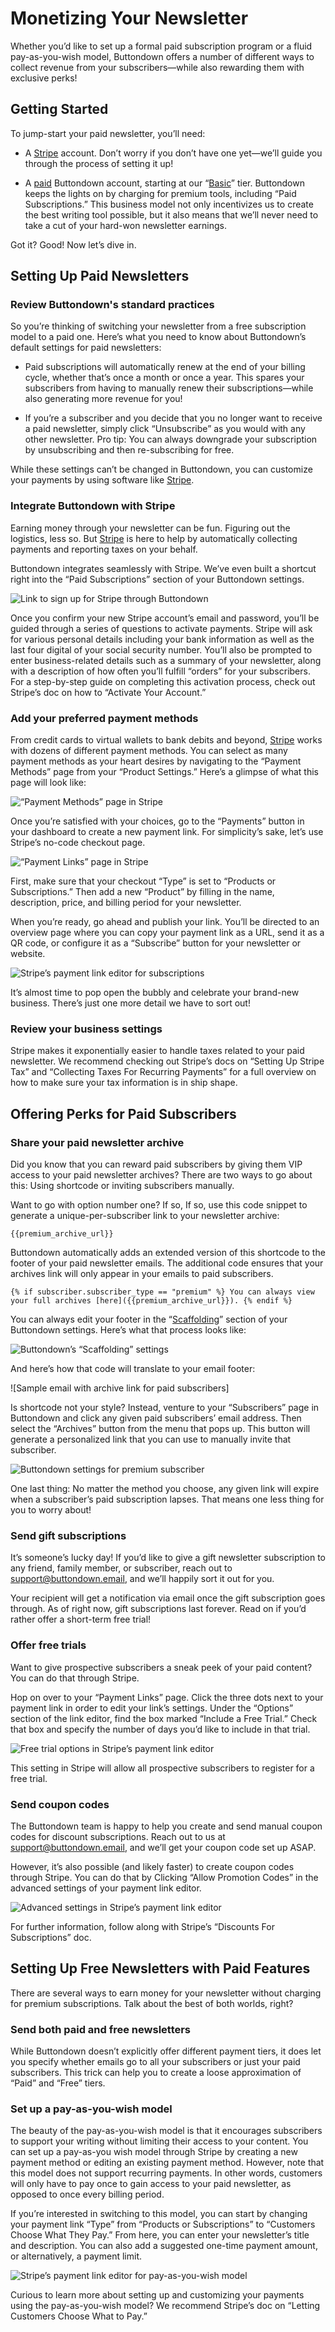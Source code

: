 ﻿# Monetizing Your Newsletter

Whether you’d like to set up a formal paid subscription program or a fluid pay-as-you-wish model, Buttondown offers a number of different ways to collect revenue from your subscribers—while also rewarding them with exclusive perks!

## Getting Started

To jump-start your paid newsletter, you’ll need:

-   A [Stripe](https://stripe.com/docs/tax) account. Don’t worry if you don’t have one yet—we’ll guide you through the process of setting it up!
    
-   A [paid](https://buttondown.email/pricing) Buttondown account, starting at our “[Basic](https://buttondown.email/pricing)” tier. Buttondown keeps the lights on by charging for premium tools, including “Paid Subscriptions.” This business model not only incentivizes us to create the best writing tool possible, but it also means that we’ll never need to take a cut of your hard-won newsletter earnings.

Got it? Good! Now let’s dive in.

## Setting Up Paid Newsletters

### Review Buttondown's standard practices

So you’re thinking of switching your newsletter from a free subscription model to a paid one. Here’s what you need to know about Buttondown’s default settings for paid newsletters:

-   Paid subscriptions will automatically renew at the end of your billing cycle, whether that’s once a month or once a year. This spares your subscribers from having to manually renew their subscriptions—while also generating more revenue for you!
    
-   If you’re a subscriber and you decide that you no longer want to receive a paid newsletter, simply click “Unsubscribe” as you would with any other newsletter. Pro tip: You can always downgrade your subscription by unsubscribing and then re-subscribing for free.

While these settings can’t be changed in Buttondown, you can customize your payments by using software like [Stripe](https://stripe.com/).

### Integrate Buttondown with Stripe

Earning money through your newsletter can be fun. Figuring out the logistics, less so. But [Stripe](https://stripe.com/) is here to help by automatically collecting payments and reporting taxes on your behalf.

Buttondown integrates seamlessly with Stripe. We’ve even built a shortcut right into the “Paid Subscriptions” section of your Buttondown settings.

![Link to sign up for Stripe through Buttondown]()

Once you confirm your new Stripe account’s email and password, you’ll be guided through a series of questions to activate payments. Stripe will ask for various personal details including your bank information as well as the last four digital of your social security number. You’ll also be prompted to enter business-related details such as a summary of your newsletter, along with a description of how often you’ll fulfill “orders” for your subscribers. For a step-by-step guide on completing this activation process, check out Stripe’s doc on how to “Activate Your Account.”

### Add your preferred payment methods

From credit cards to virtual wallets to bank debits and beyond, [Stripe](https://stripe.com/) works with dozens of different payment methods. You can select as many payment methods as your heart desires by navigating to the “Payment Methods” page from your “Product Settings.” Here’s a glimpse of what this page will look like:

![“Payment Methods” page in Stripe]()

Once you’re satisfied with your choices, go to the “Payments” button in your dashboard to create a new payment link. For simplicity’s sake, let’s use Stripe’s no-code checkout page. 

![“Payment Links” page in Stripe]()

First, make sure that your checkout “Type” is set to “Products or Subscriptions.” Then add a new “Product” by filling in the name, description, price, and billing period for your newsletter.

When you’re ready, go ahead and publish your link. You’ll be directed to an overview page where you can copy your payment link as a URL, send it as a QR code, or configure it as a “Subscribe” button for your newsletter or website.

![Stripe’s payment link editor for subscriptions]()

It’s almost time to pop open the bubbly and celebrate your brand-new business. There’s just one more detail we have to sort out! 

### Review your business settings

Stripe makes it exponentially easier to handle taxes related to your paid newsletter. We recommend checking out Stripe’s docs on “Setting Up Stripe Tax” and “Collecting Taxes For Recurring Payments” for a full overview on how to make sure your tax information is in ship shape. 

## Offering Perks for Paid Subscribers

### Share your paid newsletter archive

Did you know that you can reward paid subscribers by giving them VIP access to your paid newsletter archives? There are two ways to go about this: Using shortcode or inviting subscribers manually. 

Want to go with option number one? If so, If so, use this code snippet to generate a unique-per-subscriber link to your newsletter archive:

	{{premium_archive_url}}

Buttondown automatically adds an extended version of this shortcode to the footer of your paid newsletter emails. The additional code ensures that your archives link will only appear in your emails to paid subscribers.

	{% if subscriber.subscriber_type == "premium" %} You can always view your full archives [here]({{premium_archive_url}}). {% endif %}

You can always edit your footer in the “[Scaffolding](https://buttondown.email/settings#scaffolding)” section of your Buttondown settings. Here’s what that process looks like:

![Buttondown’s “Scaffolding” settings]()

And here’s how that code will translate to your email footer:

![Sample email with archive link for paid subscribers]

Is shortcode not your style? Instead, venture to your “Subscribers” page in Buttondown and click any given paid subscribers’ email address. Then select the “Archives” button from the menu that pops up. This button will generate a personalized link that you can use to manually invite that subscriber.

![Buttondown settings for premium subscriber]()

One last thing: No matter the method you choose, any given link will expire when a subscriber’s paid subscription lapses. That means one less thing for you to worry about! 

### Send gift subscriptions

It’s someone’s lucky day! If you’d like to give a gift newsletter subscription to any friend, family member, or subscriber, reach out to support@buttondown.email, and we’ll happily sort it out for you. 

Your recipient will get a notification via email once the gift subscription goes through. As of right now, gift subscriptions last forever. Read on if you’d rather offer a short-term free trial! 

### Offer free trials

Want to give prospective subscribers a sneak peek of your paid content? You can do that through Stripe. 

Hop on over to your “Payment Links” page. Click the three dots next to your payment link in order to edit your link’s settings. Under the “Options” section of the link editor, find the box marked “Include a Free Trial.” Check that box and specify the number of days you’d like to include in that trial. 

![Free trial options in Stripe’s payment link editor]()

This setting in Stripe will allow all prospective subscribers to register for a free trial. 

### Send coupon codes

The Buttondown team is happy to help you create and send manual coupon codes for discount subscriptions. Reach out to us at support@buttondown.email, and we’ll get your coupon code set up ASAP. 

However, it’s also possible (and likely faster) to create coupon codes through Stripe. You can do that by Clicking “Allow Promotion Codes” in the advanced settings of your payment link editor. 

![Advanced settings in Stripe’s payment link editor]()

For further information, follow along with Stripe’s “Discounts For Subscriptions” doc.

## Setting Up Free Newsletters with Paid Features

There are several ways to earn money for your newsletter without charging for premium subscriptions. Talk about the best of both worlds, right?

### Send both paid and free newsletters

While Buttondown doesn’t explicitly offer different payment tiers, it does let you specify whether emails go to all your subscribers or just your paid subscribers. This trick can help you to create a loose approximation of “Paid” and “Free” tiers. 

### Set up a pay-as-you-wish model

The beauty of the pay-as-you-wish model is that it encourages subscribers to support your writing without limiting their access to your content. You can set up a pay-as-you wish model through Stripe by creating a new payment method or editing an existing payment method. However, note that this model does not support recurring payments. In other words, customers will only have to pay once to gain access to your paid newsletter, as opposed to once every billing period.

If you’re interested in switching to this model, you can start by changing your payment link “Type” from “Products or Subscriptions” to “Customers Choose What They Pay.” From here, you can enter your newsletter’s title and description. You can also add a suggested one-time payment amount, or alternatively, a payment limit. 

![Stripe’s payment link editor for pay-as-you-wish model]()

Curious to learn more about setting up and customizing your payments using the pay-as-you-wish model? We recommend Stripe’s doc on “Letting Customers Choose What to Pay.”

